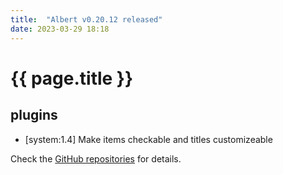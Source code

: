 ```yaml
---
title:  "Albert v0.20.12 released"
date: 2023-03-29 18:18
---
```


# {{ page.title }}

## plugins

* [system:1.4] Make items checkable and titles customizeable

Check the [GitHub repositories](https://github.com/albertlauncher/albert/commits/v0.20.12) for details.
